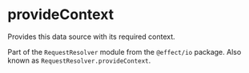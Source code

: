 # provideContext

Provides this data source with its required context.

Part of the `RequestResolver` module from the `@effect/io` package. Also known as `RequestResolver.provideContext`.
